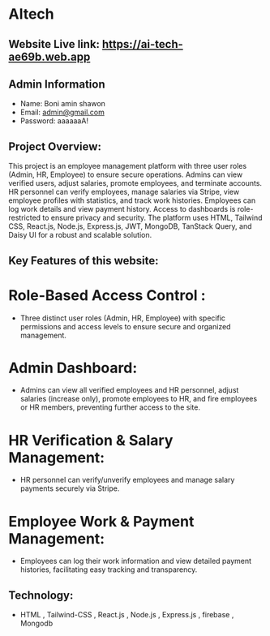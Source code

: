 # AItech

##  Website Live link: <https://ai-tech-ae69b.web.app>

## Admin Information
- Name: Boni amin shawon
- Email: admin@gmail.com
- Password: aaaaaaA!

## Project Overview:
This project is an employee management platform with three user roles (Admin, HR, Employee) to ensure secure operations. Admins can view verified users, adjust salaries, promote employees, and terminate accounts. HR personnel can verify employees, manage salaries via Stripe, view employee profiles with statistics, and track work histories. Employees can log work details and view payment history. Access to dashboards is role-restricted to ensure privacy and security. The platform uses HTML, Tailwind CSS, React.js, Node.js, Express.js, JWT, MongoDB, TanStack Query, and Daisy UI for a robust and scalable solution.


## Key Features of this website:

# Role-Based Access Control :
- Three distinct user roles (Admin, HR, Employee) with specific permissions and access levels to ensure secure and organized management.
# Admin Dashboard:
- Admins can view all verified employees and HR personnel, adjust salaries (increase only), promote employees to HR, and fire employees or HR members, preventing further access to the site.
# HR Verification & Salary Management:
- HR personnel can verify/unverify employees and manage salary payments securely via Stripe.
# Employee Work & Payment Management: 
- Employees can log their work information and view detailed payment histories, facilitating easy tracking and transparency.

## Technology: 
- HTML , Tailwind-CSS , React.js , Node.js  , Express.js , firebase , Mongodb
